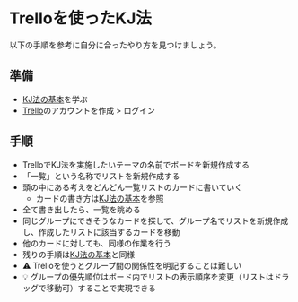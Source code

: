 # Trelloを使ったKJ法

以下の手順を参考に自分に合ったやり方を見つけましょう。

## 準備

- [KJ法の基本](affinity-diagram.md)を学ぶ
- [Trello](https://trello.com/)のアカウントを作成 > ログイン

## 手順

- TrelloでKJ法を実施したいテーマの名前でボードを新規作成する
- 「一覧」という名称でリストを新規作成する
- 頭の中にある考えをどんどん一覧リストのカードに書いていく
  - カードの書き方は[KJ法の基本](affinity-diagram.md)を参照
- 全て書き出したら、一覧を眺める
- 同じグループにできそうなカードを探して、グループ名でリストを新規作成し、作成したリストに該当するカードを移動
- 他のカードに対しても、同様の作業を行う
- 残りの手順は[KJ法の基本](affinity-diagram.md)と同様
- :warning: Trelloを使うとグループ間の関係性を明記することは難しい
- :bulb: グループの優先順位はボード内でリストの表示順序を変更（リストはドラッグで移動可）することで実現できる
